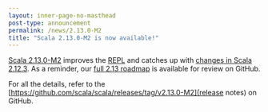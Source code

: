 ```yaml
---
layout: inner-page-no-masthead
post-type: announcement
permalink: /news/2.13.0-M2
title: "Scala 2.13.0-M2 is now available!"
---
```

[Scala 2.13.0-M2](https://github.com/scala/scala/releases/tag/v2.13.0-M2) improves the [REPL](https://github.com/scala/scala/pull/5903) and catches up with [changes in Scala 2.12.3](https://github.com/scala/scala/releases/tag/v2.12.3).
As a reminder, our [full 2.13 roadmap](https://github.com/scala/scala-dev/issues/324) is available for review on GitHub.

For all the details, refer to the [https://github.com/scala/scala/releases/tag/v2.13.0-M2](release notes) on GitHub.
